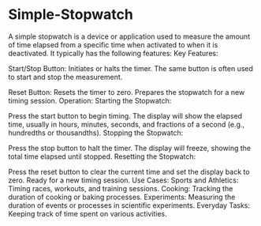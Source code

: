 # Simple-Stopwatch
A simple stopwatch is a device or application used to measure the amount of time elapsed from a specific time when activated to when it is deactivated. It typically has the following features:
Key Features:

Start/Stop Button:
Initiates or halts the timer.
The same button is often used to start and stop the measurement.

Reset Button:
Resets the timer to zero.
Prepares the stopwatch for a new timing session.
Operation:
Starting the Stopwatch:

Press the start button to begin timing.
The display will show the elapsed time, usually in hours, minutes, seconds, and fractions of a second (e.g., hundredths or thousandths).
Stopping the Stopwatch:

Press the stop button to halt the timer.
The display will freeze, showing the total time elapsed until stopped.
Resetting the Stopwatch:

Press the reset button to clear the current time and set the display back to zero.
Ready for a new timing session.
Use Cases:
Sports and Athletics: Timing races, workouts, and training sessions.
Cooking: Tracking the duration of cooking or baking processes.
Experiments: Measuring the duration of events or processes in scientific experiments.
Everyday Tasks: Keeping track of time spent on various activities.
